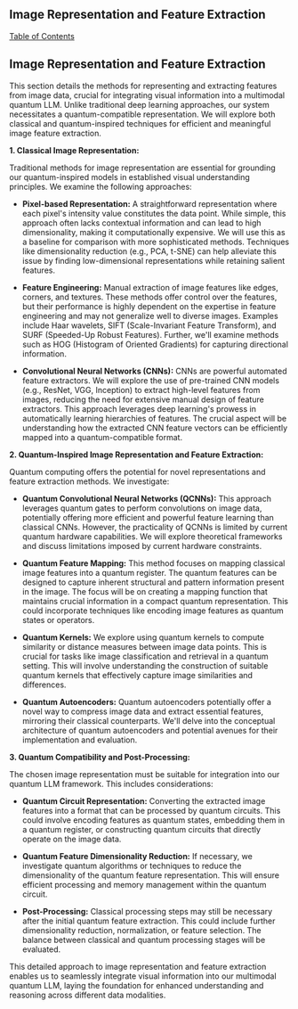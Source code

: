 ## Image Representation and Feature Extraction

[Table of Contents](#table-of-contents)

## Image Representation and Feature Extraction

This section details the methods for representing and extracting features from image data, crucial for integrating visual information into a multimodal quantum LLM.  Unlike traditional deep learning approaches, our system necessitates a quantum-compatible representation.  We will explore both classical and quantum-inspired techniques for efficient and meaningful image feature extraction.

**1. Classical Image Representation:**

Traditional methods for image representation are essential for grounding our quantum-inspired models in established visual understanding principles. We examine the following approaches:

* **Pixel-based Representation:**  A straightforward representation where each pixel's intensity value constitutes the data point.  While simple, this approach often lacks contextual information and can lead to high dimensionality, making it computationally expensive.  We will use this as a baseline for comparison with more sophisticated methods.  Techniques like dimensionality reduction (e.g., PCA, t-SNE) can help alleviate this issue by finding low-dimensional representations while retaining salient features.

* **Feature Engineering:**  Manual extraction of image features like edges, corners, and textures.  These methods offer control over the features, but their performance is highly dependent on the expertise in feature engineering and may not generalize well to diverse images.  Examples include Haar wavelets, SIFT (Scale-Invariant Feature Transform), and SURF (Speeded-Up Robust Features).  Further, we'll examine methods such as HOG (Histogram of Oriented Gradients) for capturing directional information.

* **Convolutional Neural Networks (CNNs):** CNNs are powerful automated feature extractors.  We will explore the use of pre-trained CNN models (e.g., ResNet, VGG, Inception) to extract high-level features from images, reducing the need for extensive manual design of feature extractors.  This approach leverages deep learning's prowess in automatically learning hierarchies of features.  The crucial aspect will be understanding how the extracted CNN feature vectors can be efficiently mapped into a quantum-compatible format.

**2. Quantum-Inspired Image Representation and Feature Extraction:**

Quantum computing offers the potential for novel representations and feature extraction methods. We investigate:

* **Quantum Convolutional Neural Networks (QCNNs):**  This approach leverages quantum gates to perform convolutions on image data, potentially offering more efficient and powerful feature learning than classical CNNs.  However, the practicality of QCNNs is limited by current quantum hardware capabilities.  We will explore theoretical frameworks and discuss limitations imposed by current hardware constraints.

* **Quantum Feature Mapping:**  This method focuses on mapping classical image features into a quantum register.  The quantum features can be designed to capture inherent structural and pattern information present in the image.  The focus will be on creating a mapping function that maintains crucial information in a compact quantum representation. This could incorporate techniques like encoding image features as quantum states or operators.

* **Quantum Kernels:**  We explore using quantum kernels to compute similarity or distance measures between image data points. This is crucial for tasks like image classification and retrieval in a quantum setting. This will involve understanding the construction of suitable quantum kernels that effectively capture image similarities and differences.

* **Quantum Autoencoders:**  Quantum autoencoders potentially offer a novel way to compress image data and extract essential features, mirroring their classical counterparts.  We'll delve into the conceptual architecture of quantum autoencoders and potential avenues for their implementation and evaluation.


**3. Quantum Compatibility and Post-Processing:**

The chosen image representation must be suitable for integration into our quantum LLM framework.  This includes considerations:

* **Quantum Circuit Representation:** Converting the extracted image features into a format that can be processed by quantum circuits.  This could involve encoding features as quantum states, embedding them in a quantum register, or constructing quantum circuits that directly operate on the image data.

* **Quantum Feature Dimensionality Reduction:** If necessary, we investigate quantum algorithms or techniques to reduce the dimensionality of the quantum feature representation.  This will ensure efficient processing and memory management within the quantum circuit.


* **Post-Processing:**  Classical processing steps may still be necessary after the initial quantum feature extraction.  This could include further dimensionality reduction, normalization, or feature selection. The balance between classical and quantum processing stages will be evaluated.


This detailed approach to image representation and feature extraction enables us to seamlessly integrate visual information into our multimodal quantum LLM, laying the foundation for enhanced understanding and reasoning across different data modalities.


<a id='chapter-2-subchapter-2'></a>